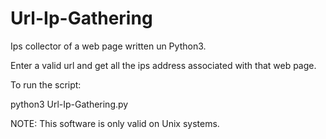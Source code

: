 # Url-Ip-Gathering
Ips collector of a web page written un Python3.

Enter a valid url and get all the ips address associated with that web page.

To run the script:

python3 Url-Ip-Gathering.py

NOTE: This software is only valid on Unix systems.
